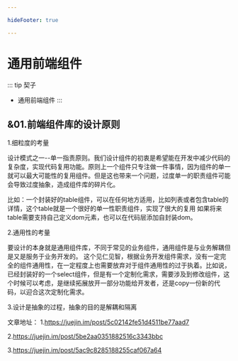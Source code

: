 ```yaml
---

hideFooter: true

---
```

# 通用前端组件 #

::: tip 契子
- 通用前端组件
:::

## &01.前端组件库的设计原则 ##

1.细粒度的考量

设计模式之一--单一指责原则。我们设计组件的初衷是希望能在开发中减少代码的复杂度，实现代码复用功能。原则上一个组件只专注做一件事情，因为组件的单一就可以最大可能性的复用组件。但是这也带来一个问题，过度单一的职责组件可能会导致过度抽象，造成组件库的碎片化。

比如：一个封装好的table组件，可以在任何地方适用，比如列表或者包含table的详情，这个table就是一个很好的单一性职责组件，实现了很大的复用
如果将来table需要支持自己定义dom元素，也可以在代码层添加自封装dom。

2.通用性的考量

要设计的本身就是通用组件库，不同于常见的业务组件，通用组件是与业务解耦但是又是服务于业务开发的。
    这个见仁见智，根据业务开发组件需求，没有一定完全的组件通用性，在一定程度上也需要放弃对于组件通用性的过于执着。比如说，已经封装好的一个select组件，但是有一个定制化需求，需要涉及到修改组件，这个时候可以考虑，是继续拓展放开一部分功能给开发者，还是copy一份新的代码，以迎合这次定制化需求。

3.设计是抽象的过程，抽象的目的是解耦和隔离

文章地址：
1.https://juejin.im/post/5c02142fe51d4511be77aad7

2.https://juejin.im/post/5be2aa0351882516c3343bbc

3.https://juejin.im/post/5ac9c8285188255caf067a64



